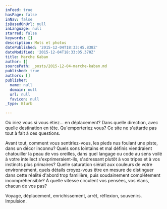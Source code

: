 ```yaml
---
inFeed: true
hasPage: false
inNav: false
isBasedOnUrl: null
inLanguage: null
starred: false
keywords: []
description: Mots et photos
datePublished: '2015-12-04T18:33:45.838Z'
dateModified: '2015-12-04T18:33:05.370Z'
title: Marche Kaban
author: []
sourcePath: _posts/2015-12-04-marche-kaban.md
published: true
authors: []
publisher:
  name: null
  domain: null
  url: null
  favicon: null
_type: Blurb

---
```

Où iriez vous si vous étiez... en déplacement? Dans quelle direction, avec quelle destination en tête. Qu'emporteriez vous? Ce site ne s'attarde pas tout à fait à ces questions.

Avant tout, comment vous sentiriez-vous, les pieds nus foulant une piste, dans un décor inconnu? Quels sons lointains et mal définis viendraient chatouiller la peau de vos oreilles, dans quel langage ou code au sens voilé à votre intellect s'exprimeraient-ils, s'adressant plutôt à vos tripes et à vos instincts plus primaires? Quelle saturation siérait aux couleurs de votre environnement, quels détails croyez-vous être en mesure de distinguer dans cette réalité d'abord trop familière, puis soudainement complètement incompréhensible? À quelle vitesse circulent vos pensées, vos élans, chacun de vos pas?

Voyage, déplacement, enrichissement, arrêt, réflexion, souvenirs. Impulsion.